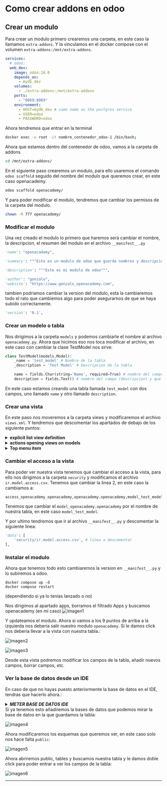 # Como crear addons en odoo

## Crear un modulo
Para crear un modulo primero crearemos una carpeta, en este caso la llamamos `extra-addons`. 
Y la vinculamos en el docker compose con el volumen `extra-addons:/mnt/extra-addons`.
```yaml
services:
  # odoo:
  web_dev:
    image: odoo:16.0
    depends_on:
      - mydb_dev
    volumes:
      - ./extra-addons:/mnt/extra-addons
    ports:
      - "8069:8069"
    environment:
      - HOST=mydb_dev # same name as the postgres service
      - USER=odoo
      - PASSWORD=odoo
```
Ahora tendremos que entrar en la terminal

```bash
docker exec -u root -it nombre_contenedor_odoo-1 /bin/bash;
```
Ahora que estamos dentro del contenedor de odoo, vamos a la carpeta de addons
```bash
cd /mnt/extra-addons/
```
En el siguiente paso crearemos un modulo, para ello usaremos el comando `odoo scaffold` seguido del nombre del modulo que queremos crear, en este caso openacademy.
```bash
odoo scaffold openacademy/
```
Y para poder modificar el modulo, tendremos que cambiar los permisos de la carpeta del modulo.
```bash
chown -R 777 openacademy/
```

### Modificar el modulo
Una vez creado el modulo lo primero que haremos será cambiar el nombre, la descripcion, el resumen del modulo en el archivo `__manifest__.py`
```python
'name': "openacademy",

'summary': """Este es un modulo de odoo que guarda nombres y descripciones de cosas.""",

'description': """Este es mi modulo de odoo""",

'author': "gonzalo",
'website': "https://www.gonzalo_openacademy.com",
```
tambien podriamos cambiar la version del modulo, esta la cambiaremos todo el rato que  cambiemos algo para poder asegurarnos de que se haya subido correctamente.
```python
'version': '0.1',
```

### Crear un modelo o tabla
Nos dirigimos a la carpeta `models` y podemos cambiarle el nombre al archivo `openacademy.py`. 
Ahora que hicimos eso nos toca modificar el archivo, en este caso con cambiar la clase TestModel nos sirve:
```python
class TestModel(models.Model):
    _name = 'test_model' # Nombre de la tabla
    _description = 'Test Model' # Descripcion de la tabla

    name = fields.Char(string='Name', required=True) # nombre del campo (name) y que tipo es + si es requerido
    description = fields.Text() # nombre del campo (descripcion) y que tipo es
```
En este caso estamos creando una tabla llamada `test_model` con dos campos, uno llamado `name` y otro llamado `description`.

### Crear una vista
En este paso nos moveremos a la carpeta views y modificaremos el archivo `views.xml`. Y tendremos que descomentar los apartados de debajo de los siguiente puntos:
<details><summary><b>explicit list view definition</b></summary>

    <record model="ir.ui.view" id="openacademy.list">
      <field name="name">openacademy list</field>
      <field name="model">test_model</field> 
      <field name="arch" type="xml">
        <tree>
          <field name="name"/>
          <field name="description"/>
        </tree>
      </field>
    </record>
Cambiando en el apartado `<field name="model">` por el nombre de la tabla que hemos creado, en este caso `test_model`.

Y en el apartado `<tree>` poniendo los campos de nuestra tabla
</details>

<details><summary><b>actions opening views on models</b></summary>

    <record model="ir.actions.act_window" id="openacademy.action_window">
      <field name="name">openacademy window</field>
      <field name="res_model">test_model</field>
      <field name="view_mode">tree,form</field>
    </record>

Cambiando en el apartado `<field name="res_model">` por el nombre de nuestra tabla, en este caso `test_model`.
</details>

<details><summary><b>Top menu item</b></summary>
Descomentamos el top menu item, menu categories y 1 action 

    <menuitem name="openacademy" id="openacademy.menu_root"/>

    <!-- menu categories -->
    <menuitem name="Menu 1" id="openacademy.menu_1" parent="openacademy.menu_root"/>
    <menuitem name="Menu 2" id="openacademy.menu_2" parent="openacademy.menu_root"/>

    <!-- actions -->
    <menuitem name="List" id="openacademy.menu_1_list" parent="openacademy.menu_1"
              action="openacademy.action_window"/>

Y en este apartado no hace falta cambiar nada.
</details>

### Cambiar el acceso a la vista
Para poder ver nuestra vista tenemos que cambiar el acceso a la vista, 
para ello nos dirigimos a la carpeta `security` y modificamos el archivo `ir.model.access.csv`.
Tenemos que cambiar la linea 2, en este caso la cambiamos a:
```csv
access_openacademy_openacademy,openacademy.openacademy,model_test_model,base.group_user,1,1,1,1
```
Tenemos que cambiar el `model_openacademy.openacademy` por el nombre de nuestra tabla, en este caso `model_test_model`.

Y por ultimo tendremos que ir al archivo `__manifest__.py` y descomentar la siguiente linea:
```python
'data': [
    'security/ir.model.access.csv', # linea a descomentar
],
```

### Instalar el modulo
Ahora que tenemos todo esto cambiaremos la version en `__manifest__.py` y lo subiremos a odoo.
```shell
docker compose up -d
docker compose restart
```
(dependiendo si ya lo tenias lanzado o no)

Nos dirigimos al apartado apps, borramos el filtrado Apps y buscamos openacademy (en mi caso)
![imagen1](openacademy.png)

Y updateamos el modulo. Ahora si vamos a los 9 puntos de arriba a la izquierda nos deberia salir nuestro modulo `openacademy`.
Si le damos click nos deberia llevar a la vista con nuestra tabla.:

![imagen2](puntos.png)

![imagen3](captura.png)

Desde esta vista podremos modificar los campos de la tabla, añadir nuevos campos, borrar campos, etc.

### Ver la base de datos desde un IDE
En caso de que no hayas puesto anteriormente la base de datos en el IDE, tendras que hacerlo ahora.:
<details><summary><b><i>METER BASE DE DATOS IDE</i></b></summary>
<p>
En caso de que estés usando pycharm como yo, en la pestaña de la derecha le damos al boton de `Database` y nos aparecera una ventana donde podemos ver las bases de datos que tenemos.
Al no tener ninguna le daremos al + , despues a `Add a Database` y nos aparecera una ventana donde pondremos elegir el servicio, en este caso usaremos la de postgres, nos aparecera otra ventana donde tendremos que poner el nombre de la base de datos, el usuario y la contraseña.
En esta ventana puede que te salga que tienes que descargar un driver, si es así hazlo. Cuando tengas eso configurado y descargado el Driver pulsa en `Test Connection` si te dice que la conexion es correcta pulsa en `Apply` y despues en `OK`. Ahora donde no teniamos ninguna base de datos ya deberiamos tener la que acabamos de crear.

<img src="imagenes/database.png"/>
<img src="imagenes/database2.png"/>
<img src="imagenes/database3.png"/>
</p>
</details>
Si ya tenemos esto añadiremos la bases de datos que podemos mirar la base de datos en la que guardamos la tabla:

![imagen4](database.png)

Ahora modificaremos los esquemas que queremos ver, en este caso solo nos hace falta `public`:

![imagen5](esquemas.png)

Ahora abriremos public, tables y buscamos nuestra tabla y le damos doble click para poder entrar a ver los campos de la tabla:

![imagen6](tabla.png)

---
